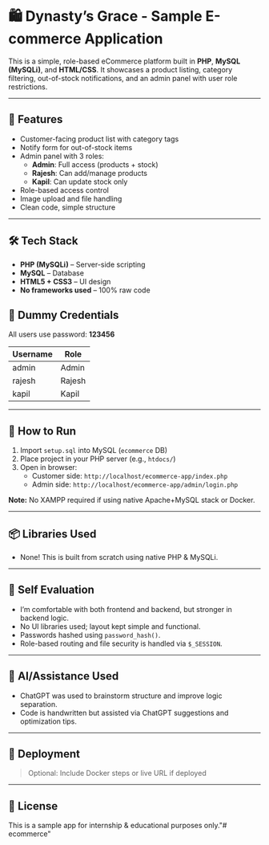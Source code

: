 # 🛍️ Dynasty’s Grace - Sample E-commerce Application

This is a simple, role-based eCommerce platform built in **PHP**, **MySQL (MySQLi)**, and **HTML/CSS**. It showcases a product listing, category filtering, out-of-stock notifications, and an admin panel with user role restrictions.

---

## 🚀 Features

- Customer-facing product list with category tags
- Notify form for out-of-stock items
- Admin panel with 3 roles:
  - **Admin**: Full access (products + stock)
  - **Rajesh**: Can add/manage products
  - **Kapil**: Can update stock only
- Role-based access control
- Image upload and file handling
- Clean code, simple structure

---

## 🛠️ Tech Stack

- **PHP (MySQLi)** – Server-side scripting
- **MySQL** – Database
- **HTML5 + CSS3** – UI design
- **No frameworks used** – 100% raw code

## 🧪 Dummy Credentials

All users use password: **123456**

| Username | Role   |
|----------|--------|
| admin    | Admin  |
| rajesh   | Rajesh |
| kapil    | Kapil  |

---

## 🧰 How to Run

1. Import `setup.sql` into MySQL (`ecommerce` DB)
2. Place project in your PHP server (e.g., `htdocs/`)
3. Open in browser:
   - Customer side: `http://localhost/ecommerce-app/index.php`
   - Admin side: `http://localhost/ecommerce-app/admin/login.php`

**Note:** No XAMPP required if using native Apache+MySQL stack or Docker.

---

## 📦 Libraries Used

- None! This is built from scratch using native PHP & MySQLi.

---

## 🧠 Self Evaluation

- I’m comfortable with both frontend and backend, but stronger in backend logic.
- No UI libraries used; layout kept simple and functional.
- Passwords hashed using `password_hash()`.
- Role-based routing and file security is handled via `$_SESSION`.

---

## 🧠 AI/Assistance Used

- ChatGPT was used to brainstorm structure and improve logic separation.
- Code is handwritten but assisted via ChatGPT suggestions and optimization tips.

---

## 📡 Deployment

> Optional: Include Docker steps or live URL if deployed

---

## 🧾 License

This is a sample app for internship & educational purposes only."# ecommerce" 
